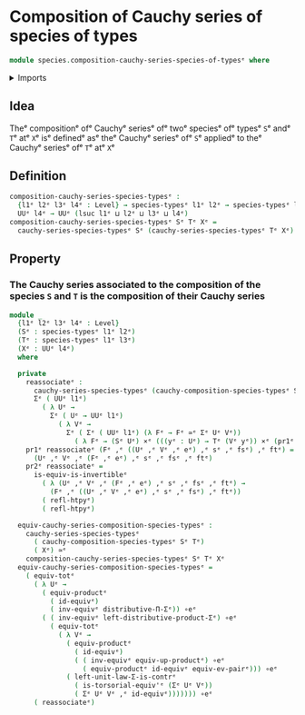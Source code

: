 # Composition of Cauchy series of species of types

```agda
module species.composition-cauchy-series-species-of-typesᵉ where
```

<details><summary>Imports</summary>

```agda
open import foundation.cartesian-product-typesᵉ
open import foundation.dependent-pair-typesᵉ
open import foundation.equivalencesᵉ
open import foundation.functoriality-cartesian-product-typesᵉ
open import foundation.functoriality-dependent-pair-typesᵉ
open import foundation.homotopiesᵉ
open import foundation.type-arithmetic-dependent-pair-typesᵉ
open import foundation.type-theoretic-principle-of-choiceᵉ
open import foundation.univalenceᵉ
open import foundation.universal-property-cartesian-product-typesᵉ
open import foundation.universal-property-dependent-pair-typesᵉ
open import foundation.universe-levelsᵉ

open import species.cauchy-composition-species-of-typesᵉ
open import species.cauchy-series-species-of-typesᵉ
open import species.species-of-typesᵉ
```

</details>

## Idea

Theᵉ compositionᵉ ofᵉ Cauchyᵉ seriesᵉ ofᵉ twoᵉ speciesᵉ ofᵉ typesᵉ `S`ᵉ andᵉ `T`ᵉ atᵉ `X`ᵉ isᵉ
definedᵉ asᵉ theᵉ Cauchyᵉ seriesᵉ ofᵉ `S`ᵉ appliedᵉ to theᵉ Cauchyᵉ seriesᵉ ofᵉ `T`ᵉ atᵉ `X`ᵉ

## Definition

```agda
composition-cauchy-series-species-typesᵉ :
  {l1ᵉ l2ᵉ l3ᵉ l4ᵉ : Level} → species-typesᵉ l1ᵉ l2ᵉ → species-typesᵉ l1ᵉ l3ᵉ →
  UUᵉ l4ᵉ → UUᵉ (lsuc l1ᵉ ⊔ l2ᵉ ⊔ l3ᵉ ⊔ l4ᵉ)
composition-cauchy-series-species-typesᵉ Sᵉ Tᵉ Xᵉ =
  cauchy-series-species-typesᵉ Sᵉ (cauchy-series-species-typesᵉ Tᵉ Xᵉ)
```

## Property

### The Cauchy series associated to the composition of the species `S` and `T` is the composition of their Cauchy series

```agda
module _
  {l1ᵉ l2ᵉ l3ᵉ l4ᵉ : Level}
  (Sᵉ : species-typesᵉ l1ᵉ l2ᵉ)
  (Tᵉ : species-typesᵉ l1ᵉ l3ᵉ)
  (Xᵉ : UUᵉ l4ᵉ)
  where

  private
    reassociateᵉ :
      cauchy-series-species-typesᵉ (cauchy-composition-species-typesᵉ Sᵉ Tᵉ) Xᵉ ≃ᵉ
      Σᵉ ( UUᵉ l1ᵉ)
        ( λ Uᵉ →
          Σᵉ ( Uᵉ → UUᵉ l1ᵉ)
            ( λ Vᵉ →
              Σᵉ ( Σᵉ ( UUᵉ l1ᵉ) (λ Fᵉ → Fᵉ ≃ᵉ Σᵉ Uᵉ Vᵉ))
                ( λ Fᵉ → (Sᵉ Uᵉ) ×ᵉ (((yᵉ : Uᵉ) → Tᵉ (Vᵉ yᵉ)) ×ᵉ (pr1ᵉ Fᵉ → Xᵉ)))))
    pr1ᵉ reassociateᵉ (Fᵉ ,ᵉ ((Uᵉ ,ᵉ Vᵉ ,ᵉ eᵉ) ,ᵉ sᵉ ,ᵉ fsᵉ) ,ᵉ ftᵉ) =
      (Uᵉ ,ᵉ Vᵉ ,ᵉ (Fᵉ ,ᵉ eᵉ) ,ᵉ sᵉ ,ᵉ fsᵉ ,ᵉ ftᵉ)
    pr2ᵉ reassociateᵉ =
      is-equiv-is-invertibleᵉ
        ( λ (Uᵉ ,ᵉ Vᵉ ,ᵉ (Fᵉ ,ᵉ eᵉ) ,ᵉ sᵉ ,ᵉ fsᵉ ,ᵉ ftᵉ) →
          (Fᵉ ,ᵉ ((Uᵉ ,ᵉ Vᵉ ,ᵉ eᵉ) ,ᵉ sᵉ ,ᵉ fsᵉ) ,ᵉ ftᵉ))
        ( refl-htpyᵉ)
        ( refl-htpyᵉ)

  equiv-cauchy-series-composition-species-typesᵉ :
    cauchy-series-species-typesᵉ
      ( cauchy-composition-species-typesᵉ Sᵉ Tᵉ)
      ( Xᵉ) ≃ᵉ
    composition-cauchy-series-species-typesᵉ Sᵉ Tᵉ Xᵉ
  equiv-cauchy-series-composition-species-typesᵉ =
    ( equiv-totᵉ
      ( λ Uᵉ →
        ( equiv-productᵉ
          ( id-equivᵉ)
          ( inv-equivᵉ distributive-Π-Σᵉ)) ∘eᵉ
        ( ( inv-equivᵉ left-distributive-product-Σᵉ) ∘eᵉ
          ( equiv-totᵉ
            ( λ Vᵉ →
              ( equiv-productᵉ
                ( id-equivᵉ)
                ( ( inv-equivᵉ equiv-up-productᵉ) ∘eᵉ
                  ( equiv-productᵉ id-equivᵉ equiv-ev-pairᵉ))) ∘eᵉ
              ( left-unit-law-Σ-is-contrᵉ
                ( is-torsorial-equiv'ᵉ (Σᵉ Uᵉ Vᵉ))
                ( Σᵉ Uᵉ Vᵉ ,ᵉ id-equivᵉ))))))) ∘eᵉ
      ( reassociateᵉ)
```